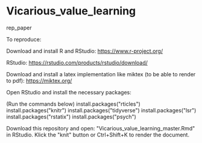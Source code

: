# Vicarious_value_learning
 rep_paper

To reproduce:

Download and install R and RStudio:
https://www.r-project.org/

RStudio:
https://rstudio.com/products/rstudio/download/

Download and install a latex implementation like miktex (to be able to render to pdf):
https://miktex.org/

Open RStudio and install the necessary packages:

(Run the commands below)
 install.packages("rticles")
 install.packages("knitr")
 install.packages("tidyverse")
 install.packages("lsr")
 install.packages("rstatix")
 install.packages("psych")  

Download this repository and open: "Vicarious_value_learning_master.Rmd" in RStudio. 
Klick the "knit" button or Ctrl+Shift+K to render the document.
